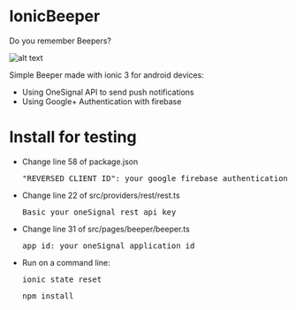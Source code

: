# IonicBeeper
Do you remember Beepers?

![alt text](https://ugc.kn3.net/i/origin/http://www.clasesdeperiodismo.com/wp-content/uploads/2009/08/beeper.gif)

Simple Beeper made with ionic 3 for android devices:
- Using OneSignal API to send push notifications
- Using Google+ Authentication with firebase

# Install for testing
<ul>
  <li>
    Change line 58 of package.json
    <pre>"REVERSED_CLIENT_ID": your_google_firebase_authentication_client_id</pre>
  </li>
  <li>
    Change line 22 of src/providers/rest/rest.ts
    <pre>Basic your_oneSignal_rest_api_key</pre>
  </li>
  <li>
    Change line 31 of src/pages/beeper/beeper.ts
    <pre>app_id: your_oneSignal_application_id</pre>
  </li>
  <li>
    Run on a command line:
    <pre>ionic state reset</pre>
    <pre>npm install</pre>
  </li>
</ul>
